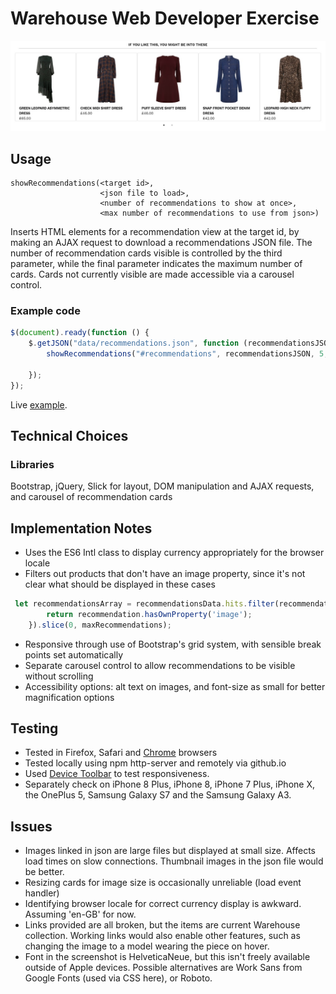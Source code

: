 # Warehouse Web Developer Exercise

![Example](images/recommendations_display.jpg)

## Usage
```
showRecommendations(<target id>, 
                    <json file to load>, 
                    <number of recommendations to show at once>, 
                    <max number of recommendations to use from json>)
```

Inserts HTML elements for a recommendation view at the target id, by making an AJAX request to download a recommendations JSON file. The number of recommendation cards visible is controlled by the third parameter, while the final parameter indicates the maximum number of cards. Cards not currently visible are made accessible via a carousel control.  

### Example code
```JavaScript
$(document).ready(function () {
    $.getJSON("data/recommendations.json", function (recommendationsJSON) {
        showRecommendations("#recommendations", recommendationsJSON, 5, 7);

    });
});
```

Live [example](https://millieclare.github.io/developer-exercise/).

## Technical Choices
### Libraries
Bootstrap, jQuery, Slick for layout, DOM manipulation and AJAX requests, and carousel of recommendation cards

## Implementation Notes
- Uses the ES6 Intl class to display currency appropriately for the browser locale
- Filters out products that don't have an image property, since it's not clear what should be displayed in these cases

```JavaScript
 let recommendationsArray = recommendationsData.hits.filter(recommendation => {
        return recommendation.hasOwnProperty('image');
    }).slice(0, maxRecommendations);
```
- Responsive through use of Bootstrap's grid system, with sensible break points set automatically
- Separate carousel control to allow recommendations to be visible without scrolling 
- Accessibility options: alt text on images, and font-size as small for better magnification options

## Testing
- Tested in Firefox, Safari and [Chrome](images/recommendations_display.jpg) browsers
- Tested locally using npm http-server and remotely via github.io
- Used [Device Toolbar](images/recommendations_display_iphone.jpg) to test responsiveness. 
- Separately check on iPhone 8 Plus, iPhone 8, iPhone 7 Plus, iPhone X, the OnePlus 5, Samsung Galaxy S7 and the Samsung Galaxy A3.

## Issues
- Images linked in json are large files but displayed at small size. Affects load times on slow connections. Thumbnail images in the json file would be better.
- Resizing cards for image size is occasionally unreliable (load event handler)
- Identifying browser locale for correct currency display is awkward. Assuming 'en-GB' for now.
- Links provided are all broken, but the items are current Warehouse collection. Working links would also enable other features, such as changing the image to a model wearing the piece on hover.
- Font in the screenshot is HelveticaNeue, but this isn't freely available outside of Apple devices. Possible alternatives are Work Sans from Google Fonts (used via CSS here), or Roboto.
